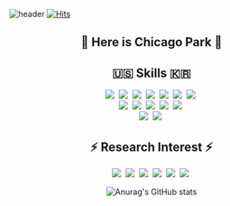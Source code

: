 ![header](https://capsule-render.vercel.app/api?type=Waving&color=gradient&height=200&section=header&text=Chicago%20Laboratory&fontSize=80&fontAlignY=39)
[![Hits](https://hits.seeyoufarm.com/api/count/incr/badge.svg?url=https%3A%2F%2Fgithub.com%2FChicagoPark%2FChicagoPark%2F&count_bg=%23687063&title_bg=%23CCFB93&icon=&icon_color=%23E7E7E7&title=hits&edge_flat=false)](https://hits.seeyoufarm.com)

<h2 align="center">👋 Here is Chicago Park 👋 </h2>




<h2 align="center"> 🇺🇸 Skills 🇰🇷 </h2>
<p align="center">
  <img src="https://img.shields.io/badge/C-A8B9CC?style=flat-square&logo=C&logoColor=white"/></a>&nbsp
  <img src="https://img.shields.io/badge/C++-00599C?style=flat-square&logo=C%2B%2B&logoColor=white"/></a>&nbsp
  <img src="https://img.shields.io/badge/Python-3776AB?style=flat-square&logo=Python&logoColor=white"/></a>&nbsp
  <img src="https://img.shields.io/badge/PyTorch-EE4C2C?style=for-the-badge&logo=PyTorch&logoColor=white"/></a>&nbsp
  <img src="https://img.shields.io/badge/TensorFlow-FF6F00?style=flat-square&logo=TensorFlow&logoColor=white"/></a>&nbsp
  <img src="https://img.shields.io/badge/Keras-D00000?style=flat-square&logo=Keras&logoColor=white"/></a>&nbsp
  <img src="https://img.shields.io/badge/scikit_learn-F7931E?style=for-the-badge&logo=scikit-learn&logoColor=white"/></a>&nbsp
  <br>
  <img src="https://img.shields.io/badge/OpenCV-5C3EE8?style=flat-square&logo=OpenCV&logoColor=white"/></a>&nbsp
  <img src="https://img.shields.io/badge/ROS-22314E?style=flat-square&logo=ROS&logoColor=white"/></a>&nbsp
  <img src="https://img.shields.io/badge/Jupyter-F37626.svg?&style=for-the-badge&logo=Jupyter&logoColor=white"/></a>&nbsp
  <img src="https://img.shields.io/badge/conda-342B029.svg?&style=for-the-badge&logo=anaconda&logoColor=white"/></a>&nbsp
  <img src="https://img.shields.io/badge/GitHub-181717?style=flat-square&logo=GitHub&logoColor=white"/></a>&nbsp
  <br>
  <img src="https://img.shields.io/badge/Linux-FCC624?style=for-the-badge&logo=linux&logoColor=black"/></a>&nbsp
  <img src="https://img.shields.io/badge/Ubuntu-E95420?style=for-the-badge&logo=ubuntu&logoColor=white"/></a>&nbsp
</p>

<div align="center">
  
  

## ⚡ Research Interest ⚡
<p align="center">
  <img src="https://img.shields.io/badge/Convex Optimization-9cf?style=for-the-badge&logo=Roundcube&logoColor=pink"/></a>&nbsp
  <img src="https://img.shields.io/badge/Reinforcement Learning-F37626?style=for-the-badge&logo=Roundcube&logoColor=pink"/></a>&nbsp
  <img src="https://img.shields.io/badge/Deep Learning-blueviolet?style=for-the-badge&logo=Roundcube&logoColor=pink"/></a>&nbsp
  <img src="https://img.shields.io/badge/Computer Vision-ff69b4?style=for-the-badge&logo=Roundcube&logoColor=pink"/></a>&nbsp
  <img src="https://img.shields.io/badge/Self Driving-9cf?style=for-the-badge&logo=Roundcube&logoColor=pink"/></a>&nbsp
  <img src="https://img.shields.io/badge/Artificial Intelligence-EE4C2C?style=for-the-badge&logo=Roundcube&logoColor=pink"/></a>&nbsp
</p>

<!--
Here are some ideas to get you started:

- 🔭 I’m currently working on ...
- 🌱 I’m currently learning ...
- 👯 I’m looking to collaborate on ...
- 🤔 I’m looking for help with ...
- 💬 Ask me about ...
- 📫 How to reach me: ...
- 😄 Pronouns: ...
- ⚡ Fun fact: ...
-->


![Anurag's GitHub stats](https://github-readme-stats.vercel.app/api?username=ChicagoPark&hide=prs&count_private=true&show_icons=true&theme=react)

<!--
## 📌 Pinned repos 📌
색깔고르기 : https://shields.io/#your-badge
따라할 사람
https://github.com/localryu#-im-hyunjee-ryu-
배지모음
https://github.com/Ileriayo/markdown-badges
표만들기
https://devinlife.com/howto%20github%20pages/markdown-syntax/

헤더 정보
https://github.com/kyechan99/capsule-render#wave

![KaAI명함](https://user-images.githubusercontent.com/73331241/152084015-c6a94d56-ea65-4e67-97a8-ba4cab6033ff.jpg)

-->

<!--Stats Info https://github.com/anuraghazra/github-readme-stats-->


</div>
